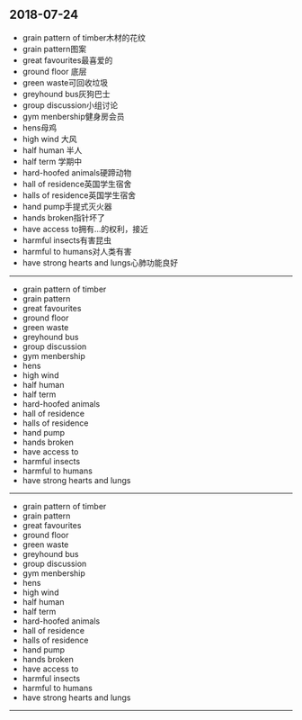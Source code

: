 2018-07-24
---
- grain pattern of timber木材的花纹
- grain pattern图案
- great favourites最喜爱的
- ground floor 底层
- green waste可回收垃圾
- greyhound bus灰狗巴士
- group discussion小组讨论
- gym menbership健身房会员
- hens母鸡
- high wind 大风
- half human 半人
- half term 学期中
- hard-hoofed animals硬蹄动物
- hall of residence英国学生宿舍
- halls of residence英国学生宿舍
- hand pump手提式灭火器
- hands broken指针坏了
- have access to拥有...的权利，接近
- harmful insects有害昆虫
- harmful to humans对人类有害
- have strong hearts and lungs心肺功能良好
---
- grain pattern of timber 
- grain pattern 
- great favourites 
- ground floor 
- green waste 
- greyhound bus 
- group discussion 
- gym menbership 
- hens 
- high wind 
- half human 
- half term 
- hard-hoofed animals 
- hall of residence 
- halls of residence 
- hand pump 
- hands broken 
- have access to 
- harmful insects 
- harmful to humans 
- have strong hearts and lungs 
---
- grain pattern of timber
- grain pattern
- great favourites 
- ground floor 
- green waste 
- greyhound bus 
- group discussion 
- gym menbership 
- hens 
- high wind 
- half human 
- half term  
- hard-hoofed animals 
- hall of residence 
- halls of residence 
- hand pump 
- hands broken 
- have access to 
- harmful insects 
- harmful to humans 
- have strong hearts and lungs 
---